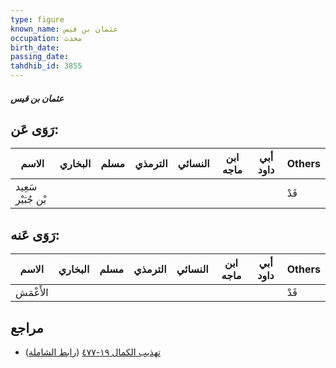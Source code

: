 ```yaml
---
type: figure
known_name: عثمان بن قيس
occupation: محدث
birth_date:
passing_date:
tahdhib_id: 3855
---
```

##### عثمان بن قيس

## رَوَى عَن:
| الاسم              | البخاري | مسلم | الترمذي | النسائي | ابن ماجه | أبي داود | Others |
| ------------------ | ------- | ---- | ------- | ------- | -------- | -------- | ------ |
| سَعِيد بْن جُبَيْر |         |      |         |         |          |          | قَدْ   |
## رَوَى عَنه:
| الاسم     | البخاري | مسلم | الترمذي | النسائي | ابن ماجه | أبي داود | Others |
| --------- | ------- | ---- | ------- | ------- | -------- | -------- | ------ |
| الأَعْمَش |         |      |         |         |          |          | قَدْ   |
## مراجع
- [تهذيب الكمال ١٩-٤٧٧](obsidian://open?vault=Tahdhib-al-Kamal&file=Figures/٣٨٥٥-عثمان%20بن%20قيس) ([رابط الشاملة](https://shamela.ws/book/3722/10051))